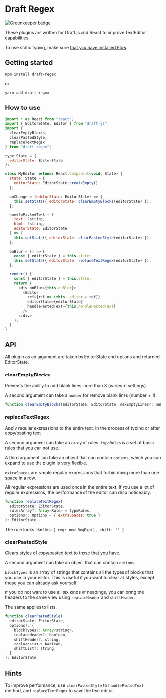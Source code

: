 
# Draft Regex

[![Greenkeeper badge](https://badges.greenkeeper.io/YozhikM/draft-regex.svg)](https://greenkeeper.io/)

These plugins are written for Draft.js and React to improve TextEditor capabilities.

To use static typing, make sure [that you have installed Flow](https://flow.org/en/docs/install).

## Getting started

```
npm install draft-regex
```
or
```
yarn add draft-regex
```

## How to use

````js
import * as React from "react";
import { EditorState, Editor } from "draft-js";
import {
  clearEmptyBlocks,
  clearPastedStyle,
  replaceTextRegex
} from "draft-regex";

type State = {
  editorState: EditorState
};

class MyEditor extends React.Component<void, State> {
  state: State = {
    editorState: EditorState.createEmpty()
  };

  onChange = (editorState: EditorState) => {
    this.setState({ editorState: clearEmptyBlocks(editorState) });
  };

  handlePastedText = (
    text: ?string,
    html: ?string,
    editorState: EditorState
  ) => {
    this.setState({ editorState: clearPastedStyle(editorState) });
  };

  onBlur = () => {
    const { editorState } = this.state;
    this.setState({ editorState: replaceTextRegex(editorState) });
  };

  render() {
    const { editorState } = this.state;
    return (
      <div onBlur={this.onBlur}>
        <Editor
          ref={ref => (this._editor = ref)}
          editorState={editorState}
          handlePastedText={this.handlePastedText}
        />
      </div>
    );
  }
}
````

## API

All plugin as an argument are taken by EditorState and options and returned EditorState.

### clearEmptyBlocks

Prevents the ability to add blank lines more than 3 (varies in settings).

A second argument can take a `number` for remove blank lines (number + 1).

````js
function clearEmptyBlocks(editorState: EditorState, maxEmptyLines?: number = 2): EditorState
````

### replaceTextRegex

Apply regular expressions to the entire text, in the process of typing or after copy/pasting text.

A second argument can take an array of rules. `typoRules` is a set of basic rules that you can not use.

A third argument can take an object that can contain `options`, which you can expand to use the plugin is very flexible.

`extraSpaces` are simple regular expressions that forbid doing more than one space in a row.

All regular expressions are used once in the entire text. If you use a lot of regular expressions, the performance of the editor can drop noticeably.

````js
function replaceTextRegex(
  editorState: EditorState,
  rulesArray?: Array<Rule> = typoRules,
  options?: Options = { extraSpaces: true }
): EditorState
````

The rule looks like this: `{ reg: new RegExp(), shift: '' }`

### clearPastedStyle
Clears styles of copy/pasted text to those that you have.

A second argument can take an object that can contain `options`.

`blockTypes` is an array of strings that contains all the types of blocks that you use in your editor. This is useful if you want to clear all styles, except those you can already ask yourself.

If you do not want to use all six kinds of headings, you can bring the headers to the same view using `replaceHeader` and `shiftHeader`.

The same applies to lists.


````js
function clearPastedStyle(
  editorState: EditorState,
  options?: {
    blockTypes?: Array<string>,
    replaceHeader?: boolean,
    shiftHeader?: string,
    replaceList?: boolean,
    shiftList?: string,
  }
): EditorState
````

## Hints

To improve performance, use `clearPastedStyle` to `handlePastedText` method, and `replaceTextRegex` to save the text editor.
